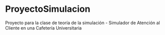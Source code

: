 # ProyectoSimulacion
Proyecto para la clase de teoría de la simulación - Simulador de Atención al Cliente en una Cafetería Universitaria
